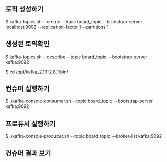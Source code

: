 ## 토픽 생성하기
$ kafka-topics.sh --create --topic board_topic --bootstrap-server localhost:9092 --replication-factor 1 --partitions 1

## 생성된 토픽확인
$ kafka-topics.sh --describe --topic board_topic --bootstrap-server kafka:9092

$ cd /opt/kafka_2.13-2.8.1/bin/

## 컨슈머 실행하기

$ ./kafka-console-consumer.sh --topic board_topic --bootstrap-server kafka:9092

## 프로듀서 실행하기

$ ./kafka-console-producer.sh --topic board_topic --broker-list kafka:9092

## 컨슈머 결과 보기